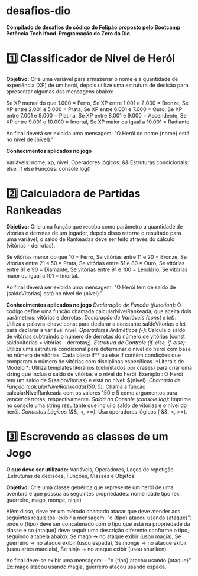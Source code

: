 # desafios-dio

**Compilado de desafios de código do Felipão proposto pelo Bootcamp Potência Tech Ifood-Programação do Zero da Dio.**

# 1️⃣ Classificador de Nível de Herói
**Objetivo:** 
Crie uma variável para armazenar o nome e a quantidade de experiência (XP) de um herói, depois utilize uma estrutura de decisão para apresentar algumas das mensagens abaixo:

Se XP menor do que 1.000 = Ferro, Se XP entre 1.001 e 2.000 = Bronze, Se XP entre 2.001 e 5.000 = Prata, Se XP entre 6.001 e 7.000 = Ouro, Se XP entre 7.001 e 8.000 = Platina, Se XP entre 8.001 e 9.000 = Ascendente, Se XP entre 9.001 e 10.000 = Imortal, Se XP maior ou igual a 10.001 = Radiante.

Ao final deverá ser exibida uma mensagem: "O Herói de nome {nome} está no nível de {nível}."

**Conhecimentos aplicados no jogo**

Variáveis: nome, xp, nivel,
Operadores lógicos: &&
Estruturas condicionais: else, if else
Funções: console.log()


# 2️⃣ Calculadora de Partidas Rankeadas
**Objetivo:** 
Crie uma função que receba como parâmetro a quantidade de vitórias e derrotas de um jogador, depois disso retorne o resultado para uma variável, o saldo de Rankeadas deve ser feito através do cálculo (vitórias - derrotas).

Se vitórias menor do que 10 = Ferro, Se vitórias entre 11 e 20 = Bronze, Se vitórias entre 21 e 50 = Prata, Se vitórias entre 51 e 80 = Ouro, Se vitórias entre 81 e 90 = Diamante, Se vitórias entre 91 e 100 = Lendário, Se vitórias maior ou igual a 101 = Imortal.

Ao final deverá ser exibida uma mensagem: "O Herói tem de saldo de {saldoVitorias} está no nível de {nível}."

**Conhecimentos aplicados no jogo**
*Declaração de Função (function)*: O código define uma função chamada calcularNivelRankeada, que aceita dois parâmetros: vitórias e derrotas. *Declaração de Variáveis ​​​​(const e let)*: Utiliza a palavra-chave const para declarar a constante saldoVitorias e let para declarar a variável nível. *Operadores Aritméticos (-)*: Calcula o saldo de vitórias subtraindo o número de derrotas do número de vitórias (const saldoVitorias = vitórias - derrotas;). *Estrutura de Controle (if-else, if-else)*: Utiliza uma estrutura condicional para determinar o nível do herói com base no número de vitórias. Cada bloco if** ou else if contém condições que comparam o número de vitórias com disciplinas específicas. *Literais de Modelo *: Utiliza templates literários (delimitados por crases) para criar uma string que inclua o saldo de vitórias e o nível do herói. Exemplo : O Herói tem um saldo de ${saldoVitorias} e está no nível: ${nivel}. *Chamada de Função (calcularNivelRankeada(150, 5)*: Chama a função calcularNivelRankeada com os valores 150 e 5 como argumentos para vencer derrotas, respectivamente. *Saída no Console (console.log)*: Imprime no console uma string resultante que inclui o saldo de vitórias e o nível do herói. *Conceitos Lógicos (&&, <, >=)*: Usa operadores lógicos ( &&, <, >=).


# 3️⃣ Escrevendo as classes de um Jogo
**O que deve ser utilizado:**
Variáveis, Operadores, Laços de repetição ,Estruturas de decisões, Funções, Classes e Objetos.

**Objetivo:** 
Crie uma classe genérica que represente um herói de uma aventura e que possua as seguintes propriedades:
nome
idade
tipo (ex: guerreiro, mago, monge, ninja)

Além disso, deve ter um método chamado atacar que deve atender aos seguintes requisitos:
exibir a mensagem: "o {tipo} atacou usando {ataque}")
onde o {tipo} deve ser concatenado com o tipo que está na propriedade da classe
e no {ataque} deve seguir uma descrição diferente conforme o tipo, seguindo a tabela abaixo:
Se mago -> no ataque exibir (usou magia), Se guerreiro -> no ataque exibir (usou espada), Se monge -> no ataque exibir (usou artes marciais), Se ninja -> no ataque exibir (usou shuriken).

Ao final deve-se exibir uma mensagem: - "o {tipo} atacou usando {ataque}" Ex: mago atacou usando magia, guerreiro atacou usando espada.
